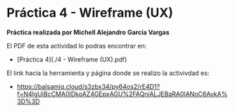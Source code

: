 # Práctica 4 - Wireframe (UX)

**Práctica realizada por Michell Alejandro García Vargas**

El PDF de esta actividad lo podras encontrar en:
- [Práctica 4](./4 - Wireframe (UX).pdf)

El link hacia la herramienta y página donde se realizo la activivdad es:
- https://balsamiq.cloud/s3zbx34/py64os2/rE4D1?f=N4IgUiBcCMA0IDkoAZ4GEpxAGU%2FAQniALJEBaRA0lANoC6AvkA%3D%3D

